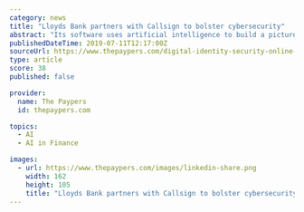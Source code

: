 ```yaml
---
category: news
title: "Lloyds Bank partners with Callsign to bolster cybersecurity"
abstract: "Its software uses artificial intelligence to build a picture of the user and learn ... Lloyds, which owns brands including Halifax, Bank of Scotland and Scottish Widows, has 15 million customers actively managing their account online and 9 million on ..."
publishedDateTime: 2019-07-11T12:17:00Z
sourceUrl: https://www.thepaypers.com/digital-identity-security-online-fraud/lloyds-bank-partners-with-callsign-to-bolster-cybersecurity/779692-26
type: article
score: 38
published: false

provider:
  name: The Paypers
  id: thepaypers.com

topics:
  - AI
  - AI in Finance

images:
  - url: https://www.thepaypers.com/images/linkedin-share.png
    width: 162
    height: 105
    title: "Lloyds Bank partners with Callsign to bolster cybersecurity"
---
```

